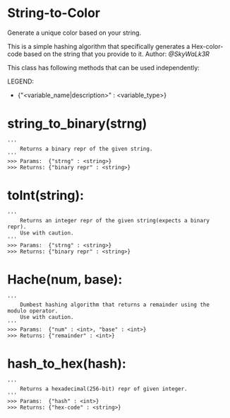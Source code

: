 # String-to-Color
Generate a unique color based on your string.

This is a simple hashing algorithm that specifically generates a Hex-color-code
based on the string that you provide to it.
Author: <i>@SkyWaLk3R</i>

This class has following methods that can be used independently:

LEGEND:
- {"<variable_name|description>" : <variable_type>}

# string_to_binary(strng)
    '''
        Returns a binary repr of the given string.
    '''
    >>> Params:  {"strng" : <string>}
    >>> Returns: {"binary repr" : <string>}


# toInt(string):
    '''
        Returns an integer repr of the given string(expects a binary repr).
        Use with caution.
    '''
    >>> Params:  {"strng" : <string>}
    >>> Returns: {"binary repr" : <string>}

# Hache(num, base):
    '''
        Dumbest hashing algorithm that returns a remainder using the modulo operator.
        Use with caution.
    '''
    >>> Params:  {"num" : <int>, "base" : <int>}
    >>> Returns: {"remainder" : <int>}

# hash_to_hex(hash):
    '''
        Returns a hexadecimal(256-bit) repr of given integer.
    '''
    >>> Params:  {"hash" : <int>}
    >>> Returns: {"hex-code" : <string>}

